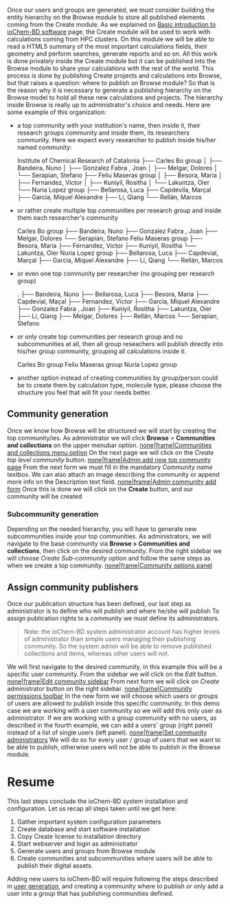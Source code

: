 Once our users and groups are generated, we must consider building the entity hierarchy on the Browse module to store all published elements coming from the Create module.
As we explained on   [Basic introduction to ioChem-BD software](/Basic_introduction_to_ioChem-BD_software "wikilink") page, the Create module will be used to work with calculations coming from HPC clusters. On this module we will be able to read a HTML5 summary of the most important calculations fields, their geometry and perform searches, generate reports and so on.
All this work is done privately inside the Create module but it can be published into the Browse module to share your calculations with the rest of the world. This process is done by publishing Create projects and calculations into Browse, but that raises a question: where to publish on Browse module? So that is the reason why it is necessary to generate a publishing hierarchy on the Browse model to hold all these new calculations and projects.
The hierarchy inside Browse is really up to administrator's choice and needs. Here are some example of this organization:

-   a top community with your institution's name, then inside it, their research groups community and inside them, its researchers community. Here we expect every researcher to publish inside his/her named community:


    Institute of Chemical Research of Catalonia
    ├── Carles Bo group
    │   ├── Bandeira, Nuno
    │   ├── Gonzalez Fabra , Joan
    │   ├── Melgar, Dolores
    │   └── Serapian, Stefano
    ├── Feliu Maseras group
    │   ├── Besora, Maria
    │   ├── Fernandez, Victor
    │   ├── Kuniyil, Rositha
    │   └── Lakuntza, Oier
    └── Nuria Lopez group
        ├── Bellarosa, Luca
        ├── Capdevila, Marçal
        ├── Garcia, Miquel Alexandre
        ├── Li, Qiang
        └── Rellán, Marcos

-   or rather create multiple top communities per research group and inside them each researcher's community


    Carles Bo group
    ├── Bandeira, Nuno
    ├── Gonzalez Fabra , Joan
    ├── Melgar, Dolores
    └── Serapian, Stefano
    Feliu Maseras group
    ├── Besora, Maria
    ├── Fernandez, Victor
    ├── Kuniyil, Rositha
    └── Lakuntza, Oier
    Nuria Lopez group
    ├── Bellarosa, Luca
    ├── Capdevial, Marçal
    ├── Garcia, Miquel Alexandre
    ├── Li, Qiang
    └── Rellán, Marcos

-   or even one top community per researcher (no grouping per research group)



    .
    ├── Bandeira, Nuno
    ├── Bellarosa, Luca
    ├── Besora, Maria
    ├── Capdevial, Maçal
    ├── Fernandez, Victor
    ├── Garcia, Miquel Alexandre
    ├── Gonzalez Fabra , Joan
    ├── Kuniyil, Rositha
    ├── Lakuntza, Oier
    ├── Li, Qiang
    ├── Melgar, Dolores
    ├── Rellán, Marcos
    └── Serapian, Stefano

-   or only create top communities per research group and no subcommunities at all, then all group reseachers will publish directly into his/her group community, grouping all calculations inside it.



    Carles Bo group
    Feliu Maseras group
    Nuria Lopez group

-   another option instead of creating communities by group/person could be to create them by calculation type, molecule type, please choose the structure you feel that will fit your needs better.

Community generation
--------------------

Once we know how Browse will be structured we will start by creating the top community/ies.
As administrator we will click **Browse** &gt; **Communities and collections** on the upper menubar option.
[none|frame|Communities and collections menu option](/File:Admin_communities_and_collections.png "wikilink") On the next page we will click on the *Create top level community* button. [none|frame|Admin add new top community page](/File:Admin_addtopcommunity.png "wikilink") From the next form we must fill in the mandatory *Community name* textbox. We can also attach an image describing the community or append more info on the Description text field. [none|frame|Admin community add form](/File:Admin_addtopcommunity2.png "wikilink") Once this is done we will click on the **Create** button, and our community will be created
<span id="subcommunity_generation"></span>

### Subcommunity generation

Depending on the needed hierarchy, you will have to generate new subcommunities inside your top communities.
As administrators, we will navigate to the base community via **Browse &gt; Communities and collections**, then click on the desired community.
From the right sidebar we will choose *Create Sub-community* option and follow the same steps as when we create a top community. [none|frame|Community options panel](/File:Admin_addsubcommunity.png "wikilink") <span id="community_publishers"></span>

Assign community publishers
---------------------------

Once our publication structure has been defined, our last step as administrator is to define who will publish and where he/she will publish
To assign publication rights to a community we must define its administrators.

> Note: the ioChem-BD system administrator account has higher levels of administrator than simple users managing their publishing community. So the system admin will be able to remove published collections and items, whereas other users will not.

We will first navigate to the desired community, in this example this will be a specific user community. From the sidebar we will click on the *Edit* button. [none|frame|Edit community sidebar](/File:Admin_addcommunityadmin.png "wikilink") From next form we will click on *Create* administrator button on the right sidebar. [none|frame|Community permissions toolbar](/File:Admin_addcommunityadmin2.png "wikilink") In the new form we will choose which users or groups of users are allowed to publish inside this specific community.
In this demo case we are working with a user community so we will add this only user as administrator. If we are working with a group community with no users, as described in the fourth example, we can add a users' group (right panel) instead of a list of single users (left panel). [none|frame|Set community administrators](/File:Admin_addcommunityadmin3.png "wikilink") We will do so for every user / group of users that we want to be able to publish, otherwise users will not be able to publish in the Browse module.

Resume
======

This last steps conclude the ioChem-BD system installation and configuration. Let us recap all steps taken until we get here:

1.  Gather important system configuration parameters
2.  Create database and start software installation
3.  Copy Create license to installation directory
4.  Start webserver and login as administrator
5.  Generate users and groups from Browse module
6.  Create communities and subcommunities where users will be able to publish their digital assets.

Adding new users to ioChem-BD will require following the steps described in [user generation](/User_and_group_generation#users "wikilink"), and creating a community where to publish or only add a user into a group that has publishing communities defined.